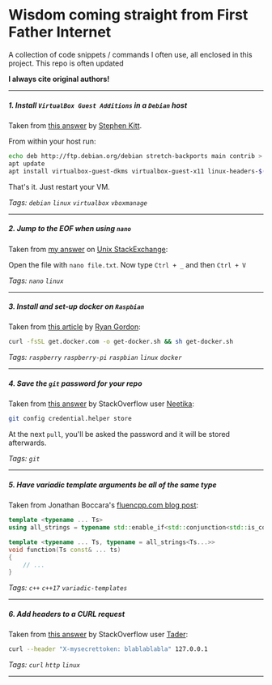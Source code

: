 # Wisdom coming straight from First Father Internet

A collection of code snippets / commands I often use, all enclosed in this project. This repo is often updated 

**I always cite original authors!**

----

##### 1. Install `VirtualBox Guest Additions` in a `Debian` host

Taken from [this answer](https://unix.stackexchange.com/a/286937/273498) by [Stephen Kitt](https://unix.stackexchange.com/users/86440/stephen-kitt).

From within your host run:

```bash
echo deb http://ftp.debian.org/debian stretch-backports main contrib > /etc/apt/sources.list.d/stretch-backports.list
apt update
apt install virtualbox-guest-dkms virtualbox-guest-x11 linux-headers-$(uname -r)
```

That's it. Just restart your VM. 

*Tags: `debian` `linux` `virtualbox` `vboxmanage`*

----
    
##### 2. Jump to the EOF when using `nano`

Taken from [my answer](https://unix.stackexchange.com/a/420892/273498) on [Unix StackExchange](https://unix.stackexchange.com/users/273498/marko-pacak):

Open the file with `nano file.txt`.
Now type `Ctrl + _` and then `Ctrl + V`


*Tags: `nano` `linux`*

----

##### 3. Install and set-up docker on `Raspbian`

Taken from [this article](https://medium.freecodecamp.org/the-easy-way-to-set-up-docker-on-a-raspberry-pi-7d24ced073ef) by [Ryan Gordon](https://medium.freecodecamp.org/@ryangordon210):

```bash
curl -fsSL get.docker.com -o get-docker.sh && sh get-docker.sh
```

*Tags: `raspberry` `raspberry-pi` `raspbian` `linux` `docker`*

----

##### 4. Save the `git` password for your repo

Taken from [this answer](https://stackoverflow.com/a/35942890/8524301) by StackOverflow user [Neetika](https://stackoverflow.com/users/5574889/neetika):

```bash
git config credential.helper store
```

At the next `pull`, you'll be asked the password and it will be stored afterwards.

*Tags: `git`*

----

##### 5. Have variadic template arguments be all of the same type

Taken from Jonathan Boccara's [fluencpp.com blog post](https://www.fluentcpp.com/2019/01/25/variadic-number-function-parameters-type/):

```c++
template <typename ... Ts>
using all_strings = typename std::enable_if<std::conjunction<std::is_convertible<Ts, std::string>...>::value>::type;

template <typename ... Ts, typename = all_strings<Ts...>>
void function(Ts const& ... ts)
{
    // ...
}

```
*Tags: `c++` `c++17` `variadic-templates`*

----

##### 6. Add headers to a CURL request

Taken from [this answer](https://stackoverflow.com/a/356714/8524301) by StackOverflow user [Tader](https://stackoverflow.com/users/30700/tader):

```bash
curl --header "X-mysecrettoken: blablablabla" 127.0.0.1
```
*Tags: `curl` `http` `linux`*

----
